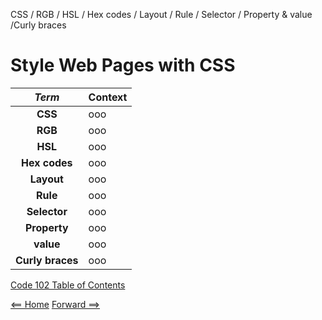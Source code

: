 CSS / RGB / HSL / Hex codes / Layout / Rule / Selector / Property & value /Curly braces

# Style Web Pages with CSS

| ***Term*** | Context | 
|  :----: |  ----  |   
|  **CSS**  | ooo  | 
|  **RGB**  | ooo  |
|  **HSL**  | ooo  |
|  **Hex codes**  | ooo  |
|  **Layout**  | ooo  |
|  **Rule**  | ooo  |
|  **Selector**  | ooo  |
|  **Property**  | ooo  |
|  **value**  | ooo  |
|  **Curly braces**  | ooo  |

[Code 102 Table of Contents](CodeFellows_102.md)

[<== Home](README.md) [Forward ==>](404)
